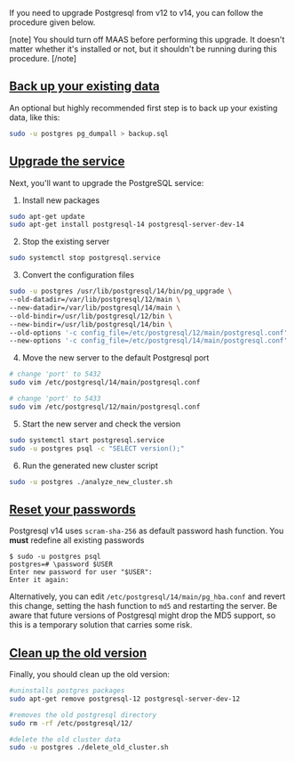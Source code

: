 <!-- "Upgrading PostgreSQL 12 to version 14 14" -->
If you need to upgrade Postgresql from v12 to v14, you can follow the procedure given below.

[note]
You should turn off MAAS before performing this upgrade.  It doesn't matter whether it's installed or not, but it shouldn't be running during this procedure.
[/note]

<a href="#heading--back-up-your-existing-data"><h2 id="heading--back-up-your-existing-data">Back up your existing data</h2></a>

An optional but highly recommended first step is to back up your existing data, like this:

```bash
sudo -u postgres pg_dumpall > backup.sql
```

<a href="#heading--upgrade-the-service"><h2 id="heading--upgrade-the-service">Upgrade the service</h2></a>

Next, you'll want to upgrade the PostgreSQL service:

1. Install new packages

```bash
sudo apt-get update
sudo apt-get install postgresql-14 postgresql-server-dev-14
```

2. Stop the existing server

```bash
sudo systemctl stop postgresql.service
```

3. Convert the configuration files

```bash
sudo -u postgres /usr/lib/postgresql/14/bin/pg_upgrade \
--old-datadir=/var/lib/postgresql/12/main \
--new-datadir=/var/lib/postgresql/14/main \
--old-bindir=/usr/lib/postgresql/12/bin \
--new-bindir=/usr/lib/postgresql/14/bin \
--old-options '-c config_file=/etc/postgresql/12/main/postgresql.conf' \
--new-options '-c config_file=/etc/postgresql/14/main/postgresql.conf'
```

4. Move the new server to the default Postgresql port

```bash
# change 'port' to 5432
sudo vim /etc/postgresql/14/main/postgresql.conf

# change 'port' to 5433
sudo vim /etc/postgresql/12/main/postgresql.conf
```

5. Start the new server and check the version

```bash
sudo systemctl start postgresql.service
sudo -u postgres psql -c "SELECT version();"
```

6. Run the generated new cluster script

```bash
sudo -u postgres ./analyze_new_cluster.sh
```

<a href="#heading--reset-your-passwords"><h2 id="heading--reset-your-passwords">Reset your passwords</h2></a>

Postgresql v14 uses `scram-sha-256` as default password hash function. You **must** redefine all existing passwords

```plain
$ sudo -u postgres psql
postgres=# \password $USER
Enter new password for user "$USER": 
Enter it again: 
```

Alternatively, you can edit `/etc/postgresql/14/main/pg_hba.conf` and revert this change, setting the hash function to `md5` and restarting the server. Be aware that future versions of Postgresql might drop the MD5 support, so this is a temporary solution that carries some risk.

<a href="#heading--clean-up-the-old-version"><h2 id="heading--clean-up-the-old-version">Clean up the old version</h2></a>

Finally, you should clean up the old version:

```bash
#uninstalls postgres packages
sudo apt-get remove postgresql-12 postgresql-server-dev-12

#removes the old postgresql directory
sudo rm -rf /etc/postgresql/12/

#delete the old cluster data
sudo -u postgres ./delete_old_cluster.sh
```
